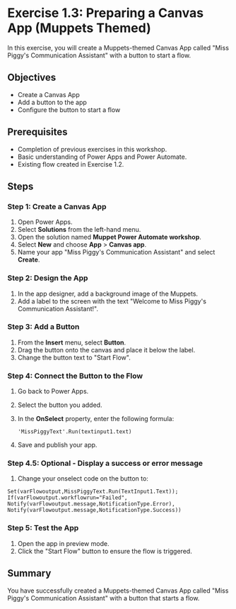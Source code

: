 # Exercise 1.3: Preparing a Canvas App (Muppets Themed)

In this exercise, you will create a Muppets-themed Canvas App called "Miss Piggy's Communication Assistant" with a button to start a flow.

## Objectives

- Create a Canvas App
- Add a button to the app
- Configure the button to start a flow

## Prerequisites

- Completion of previous exercises in this workshop.
- Basic understanding of Power Apps and Power Automate.
- Existing flow created in Exercise 1.2.

## Steps

### Step 1: Create a Canvas App

1. Open Power Apps.
2. Select **Solutions** from the left-hand menu.
3. Open the solution named **Muppet Power Automate workshop**.
4. Select **New** and choose **App** > **Canvas app**.
5. Name your app "Miss Piggy's Communication Assistant" and select **Create**.

### Step 2: Design the App

1. In the app designer, add a background image of the Muppets.
2. Add a label to the screen with the text "Welcome to Miss Piggy's Communication Assistant!".

### Step 3: Add a Button

1. From the **Insert** menu, select **Button**.
2. Drag the button onto the canvas and place it below the label.
3. Change the button text to "Start Flow".

### Step 4: Connect the Button to the Flow

1. Go back to Power Apps.
2. Select the button you added.
3. In the **OnSelect** property, enter the following formula:

    ```plaintext
    'MissPiggyText'.Run(textinput1.text)
    ```

4. Save and publish your app.

### Step 4.5: Optional - Display a success or error message

1. Change your onselect code on the button to:

```powerfx
Set(varFlowoutput,MissPiggyText.Run(TextInput1.Text)); 
If(varFlowoutput.workflowrun="Failed", 
Notify(varFlowoutput.message,NotificationType.Error),
Notify(varFlowoutput.message,NotificationType.Success))
```

### Step 5: Test the App

1. Open the app in preview mode.
2. Click the "Start Flow" button to ensure the flow is triggered.

## Summary

You have successfully created a Muppets-themed Canvas App called "Miss Piggy's Communication Assistant" with a button that starts a flow.
